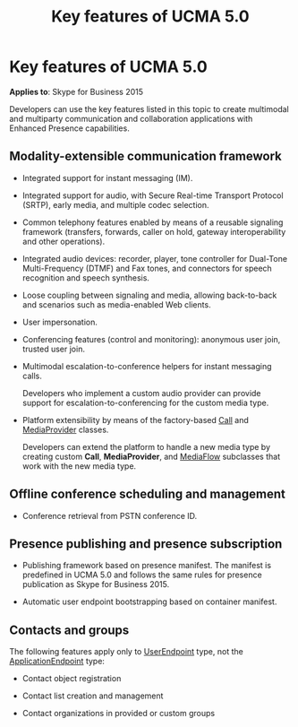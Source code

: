 ﻿---
title: Key features of UCMA 5.0
TOCTitle: Key features of UCMA 5.0
ms:assetid: 7d496be2-794a-4989-82a6-51cb840b964d
ms:mtpsurl: https://msdn.microsoft.com/en-us/library/Dn465947(v=office.16)
ms:contentKeyID: 65239788
ms.date: 07/27/2015
mtps_version: v=office.16
---

# Key features of UCMA 5.0


**Applies to**: Skype for Business 2015



Developers can use the key features listed in this topic to create multimodal and multiparty communication and collaboration applications with Enhanced Presence capabilities.

## Modality-extensible communication framework

  - Integrated support for instant messaging (IM).

  - Integrated support for audio, with Secure Real-time Transport Protocol (SRTP), early media, and multiple codec selection.

  - Common telephony features enabled by means of a reusable signaling framework (transfers, forwards, caller on hold, gateway interoperability and other operations).

  - Integrated audio devices: recorder, player, tone controller for Dual-Tone Multi-Frequency (DTMF) and Fax tones, and connectors for speech recognition and speech synthesis.

  - Loose coupling between signaling and media, allowing back-to-back and scenarios such as media-enabled Web clients.

  - User impersonation.

  - Conferencing features (control and monitoring): anonymous user join, trusted user join.

  - Multimodal escalation-to-conference helpers for instant messaging calls.
    
    Developers who implement a custom audio provider can provide support for escalation-to-conferencing for the custom media type.

  - Platform extensibility by means of the factory-based [Call](https://msdn.microsoft.com/en-us/library/hh384235\(v=office.16\)) and [MediaProvider](https://msdn.microsoft.com/en-us/library/hh383767\(v=office.16\)) classes.
    
    Developers can extend the platform to handle a new media type by creating custom **Call**, **MediaProvider**, and [MediaFlow](https://docs.microsoft.com/dotnet/api/microsoft.rtc.collaboration.componentmodel.mediaflow?view=ucma-api) subclasses that work with the new media type.

## Offline conference scheduling and management

  - Conference retrieval from PSTN conference ID.

## Presence publishing and presence subscription

  - Publishing framework based on presence manifest. The manifest is predefined in UCMA 5.0 and follows the same rules for presence publication as Skype for Business 2015.

  - Automatic user endpoint bootstrapping based on container manifest.

## Contacts and groups

The following features apply only to [UserEndpoint](https://docs.microsoft.com/dotnet/api/microsoft.rtc.collaboration.userendpoint?view=ucma-api) type, not the [ApplicationEndpoint](https://docs.microsoft.com/dotnet/api/microsoft.rtc.collaboration.applicationendpoint?view=ucma-api) type:

  - Contact object registration

  - Contact list creation and management

  - Contact organizations in provided or custom groups

